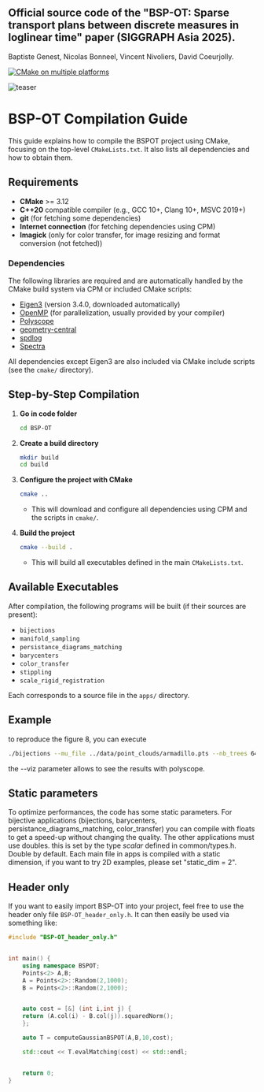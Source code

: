 ## Official source code of the "BSP-OT: Sparse transport plans between discrete measures in loglinear time" paper (SIGGRAPH Asia 2025). 
Baptiste Genest, Nicolas Bonneel, Vincent Nivoliers, David Coeurjolly.

[![CMake on multiple platforms](https://github.com/baptiste-genest/BSP-OT/actions/workflows/cmake-multi-platform.yml/badge.svg)](https://github.com/baptiste-genest/BSP-OT/actions/workflows/cmake-multi-platform.yml)

![teaser](https://github.com/baptiste-genest/BSP-OT/blob/main/teaser.jpg)

# BSP-OT Compilation Guide

This guide explains how to compile the BSPOT project using CMake, focusing on the top-level `CMakeLists.txt`. It also lists all dependencies and how to obtain them.

## Requirements

- **CMake** >= 3.12
- **C++20** compatible compiler (e.g., GCC 10+, Clang 10+, MSVC 2019+)
- **git** (for fetching some dependencies)
- **Internet connection** (for fetching dependencies using CPM)
- **Imagick** (only for color transfer, for image resizing and format conversion (not fetched))

### Dependencies

The following libraries are required and are automatically handled by the CMake build system via CPM or included CMake scripts:

- [Eigen3](https://gitlab.com/libeigen/eigen) (version 3.4.0, downloaded automatically)
- [OpenMP](https://www.openmp.org/) (for parallelization, usually provided by your compiler)
- [Polyscope](https://github.com/nmwsharp/polyscope)
- [geometry-central](https://github.com/nmwsharp/geometry-central)
- [spdlog](https://github.com/gabime/spdlog)
- [Spectra](https://github.com/yixuan/spectra)

All dependencies except Eigen3 are also included via CMake include scripts (see the `cmake/` directory).

## Step-by-Step Compilation

1. **Go in code folder**
   ```bash
   cd BSP-OT
   ```

2. **Create a build directory**
   ```bash
   mkdir build
   cd build
   ```

3. **Configure the project with CMake**
   ```bash
   cmake ..
   ```
   - This will download and configure all dependencies using CPM and the scripts in `cmake/`.

4. **Build the project**
   ```bash
   cmake --build .
   ```
   - This will build all executables defined in the main `CMakeLists.txt`.

## Available Executables

After compilation, the following programs will be built (if their sources are present):

- `bijections`
- `manifold_sampling`
- `persistance_diagrams_matching`
- `barycenters`
- `color_transfer`
- `stippling`
- `scale_rigid_registration`

Each corresponds to a source file in the `apps/` directory.

## Example

to reproduce the figure 8, you can execute
```bash
./bijections --mu_file ../data/point_clouds/armadillo.pts --nb_trees 64 --viz
```

the --viz parameter allows to see the results with polyscope.

## Static parameters

To optimize performances, the code has some static parameters. For bijective applications (bijections, barycenters, persistance_diagrams_matching, color_transfer) you can compile with floats to get a speed-up without changing the quality. The other applications must use doubles. this is set by the type *scalar* defined in common/types.h. Double by default. Each main file in apps is compiled with a static dimension, if you want to try 2D examples, please set "static_dim = 2".

## Header only

If you want to easily import BSP-OT into your project, feel free to use the header only file `BSP-OT_header_only.h`. It can then easily be used via something like:

```cpp
#include "BSP-OT_header_only.h"


int main() {
	using namespace BSPOT;
	Points<2> A,B;
	A = Points<2>::Random(2,1000);
	B = Points<2>::Random(2,1000);


	auto cost = [&] (int i,int j) {
	return (A.col(i) - B.col(j)).squaredNorm();
	};

	auto T = computeGaussianBSPOT(A,B,10,cost);

	std::cout << T.evalMatching(cost) << std::endl;


	return 0;
}

```

